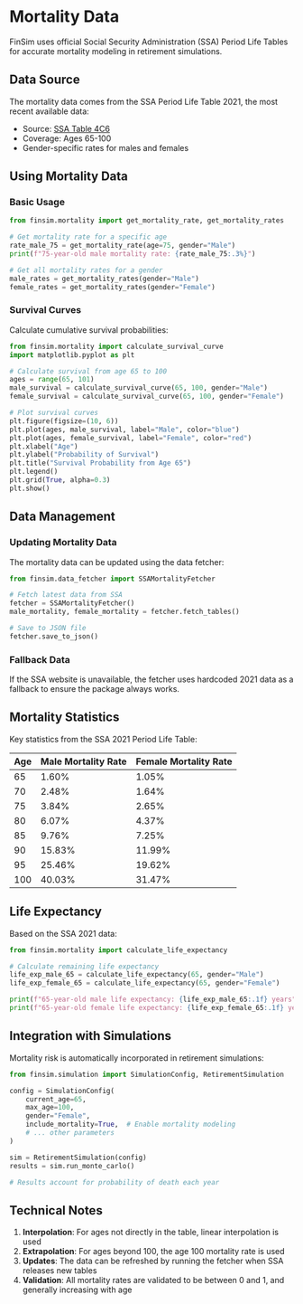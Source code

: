 # Mortality Data

FinSim uses official Social Security Administration (SSA) Period Life Tables for accurate mortality modeling in retirement simulations.

## Data Source

The mortality data comes from the SSA Period Life Table 2021, the most recent available data:
- Source: [SSA Table 4C6](https://www.ssa.gov/oact/STATS/table4c6.html)
- Coverage: Ages 65-100
- Gender-specific rates for males and females

## Using Mortality Data

### Basic Usage

```python
from finsim.mortality import get_mortality_rate, get_mortality_rates

# Get mortality rate for a specific age
rate_male_75 = get_mortality_rate(age=75, gender="Male")
print(f"75-year-old male mortality rate: {rate_male_75:.3%}")

# Get all mortality rates for a gender
male_rates = get_mortality_rates(gender="Male")
female_rates = get_mortality_rates(gender="Female")
```

### Survival Curves

Calculate cumulative survival probabilities:

```python
from finsim.mortality import calculate_survival_curve
import matplotlib.pyplot as plt

# Calculate survival from age 65 to 100
ages = range(65, 101)
male_survival = calculate_survival_curve(65, 100, gender="Male")
female_survival = calculate_survival_curve(65, 100, gender="Female")

# Plot survival curves
plt.figure(figsize=(10, 6))
plt.plot(ages, male_survival, label="Male", color="blue")
plt.plot(ages, female_survival, label="Female", color="red")
plt.xlabel("Age")
plt.ylabel("Probability of Survival")
plt.title("Survival Probability from Age 65")
plt.legend()
plt.grid(True, alpha=0.3)
plt.show()
```

## Data Management

### Updating Mortality Data

The mortality data can be updated using the data fetcher:

```python
from finsim.data_fetcher import SSAMortalityFetcher

# Fetch latest data from SSA
fetcher = SSAMortalityFetcher()
male_mortality, female_mortality = fetcher.fetch_tables()

# Save to JSON file
fetcher.save_to_json()
```

### Fallback Data

If the SSA website is unavailable, the fetcher uses hardcoded 2021 data as a fallback to ensure the package always works.

## Mortality Statistics

Key statistics from the SSA 2021 Period Life Table:

| Age | Male Mortality Rate | Female Mortality Rate |
|-----|-------------------|---------------------|
| 65  | 1.60%            | 1.05%              |
| 70  | 2.48%            | 1.64%              |
| 75  | 3.84%            | 2.65%              |
| 80  | 6.07%            | 4.37%              |
| 85  | 9.76%            | 7.25%              |
| 90  | 15.83%           | 11.99%             |
| 95  | 25.46%           | 19.62%             |
| 100 | 40.03%           | 31.47%             |

## Life Expectancy

Based on the SSA 2021 data:

```python
from finsim.mortality import calculate_life_expectancy

# Calculate remaining life expectancy
life_exp_male_65 = calculate_life_expectancy(65, gender="Male")
life_exp_female_65 = calculate_life_expectancy(65, gender="Female")

print(f"65-year-old male life expectancy: {life_exp_male_65:.1f} years")
print(f"65-year-old female life expectancy: {life_exp_female_65:.1f} years")
```

## Integration with Simulations

Mortality risk is automatically incorporated in retirement simulations:

```python
from finsim.simulation import SimulationConfig, RetirementSimulation

config = SimulationConfig(
    current_age=65,
    max_age=100,
    gender="Female",
    include_mortality=True,  # Enable mortality modeling
    # ... other parameters
)

sim = RetirementSimulation(config)
results = sim.run_monte_carlo()

# Results account for probability of death each year
```

## Technical Notes

1. **Interpolation**: For ages not directly in the table, linear interpolation is used
2. **Extrapolation**: For ages beyond 100, the age 100 mortality rate is used
3. **Updates**: The data can be refreshed by running the fetcher when SSA releases new tables
4. **Validation**: All mortality rates are validated to be between 0 and 1, and generally increasing with age
